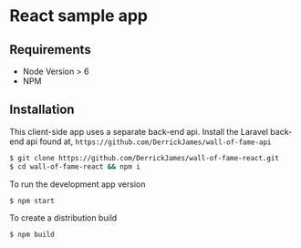 # React sample app

## Requirements

  * Node Version > 6
  * NPM

## Installation

This client-side app uses a separate back-end api.
Install the Laravel back-end api found at, `https://github.com/DerrickJames/wall-of-fame-api`

```bash
$ git clone https://github.com/DerrickJames/wall-of-fame-react.git
$ cd wall-of-fame-react && npm i
```

To run the development app version
```bash
$ npm start
```

To create a distribution build
```bash
$ npm build
```
